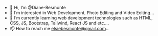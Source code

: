 - 👋 Hi, I’m @Diane-Besmonte
- 👀 I’m interested in Web Development, Photo Editing and Video Editing...
- 🌱 I’m currently learning web development technologies such as HTML, CSS, JS, Bootstrap, Tailwind, React JS and etc....
- 📫 How to reach me elsiebesmonte@gmail.com...

<!---
Diane-Besmonte/Diane-Besmonte is a ✨ special ✨ repository because its `README.md` (this file) appears on your GitHub profile.
You can click the Preview link to take a look at your changes.
--->
